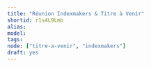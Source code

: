 ```yaml
---
title: "Réunion Indexmakers & Titre à Venir"
shortid: r1s4L9Lmb
alias:
model:
tags:
node: ["titre-a-venir", "indexmakers"]
draft: yes
---
```

